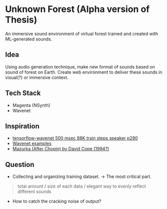 # Unknown Forest (Alpha version of Thesis)
An immersive sound environment of virtual forest trained and created with ML-generated sounds.


## Idea
Using audio generation technique, make new format of sounds based on sound of forest on Earth. 
Create web environment to deliver these sounds in visual(?) or immersive context. 


## Tech Stack
* Magenta (NSynth)
* Wavenet


## Inspiration 
* [tensorflow-wavenet 500 msec 88K train steps speaker p280](https://soundcloud.com/user-731806733/tensorflow-wavenet-500-msec-88k-train-steps)
* [Wavenet examples](https://deepmind.com/blog/wavenet-generative-model-raw-audio/)
* [Mazurka (After Chopin) by David Cope (1994?)](https://soundcloud.com/machinelearningmusic/mazurka-after-chopin-by-david-cope?fbclid=IwAR0dQc2bq28wYbV2GjkcXpLHdqLRO4O7CgxwbcrP3G3O6O4oU1AAHx4vI20)


## Question
* Collecting and organizing training dataset. -> The most critical part. 
> total amount / size of each data / elegant way to evenly reflect different sounds 
* How to catch the cracking noise of output?
